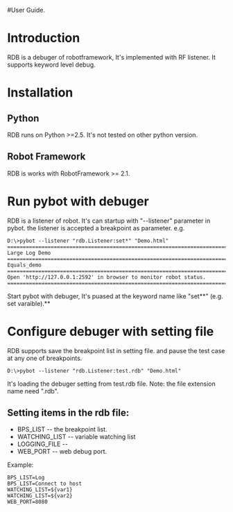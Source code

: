 #User Guide.

# Introduction #
RDB is a debuger of robotframework, It's implemented with RF listener. It supports keyword level debug.

# Installation #
## Python ##
RDB runs on Python >=2.5. It's not tested on other python version.

## Robot Framework ##
RDB is works with RobotFramework >= 2.1.

# Run pybot with debuger #
RDB is a listener of robot. It's can startup with "--listener" parameter in pybot. the listener is accepted a breakpoint as parameter. e.g.

```
D:\>pybot --listener "rdb.Listener:set*" "Demo.html"
==============================================================================
Large Log Demo
==============================================================================
Equals_demo
==============================================================================
Open 'http://127.0.0.1:2592' in browser to monitor robot status.
==============================================================================
```

Start pybot with debuger, It's puased at the keyword name like "set**" (e.g. set varaible).**

# Configure debuger with setting file #
RDB supports save the breakpoint list in setting file. and pause the test case
at any one of breakpoints.

```
D:\>pybot --listener "rdb.Listener:test.rdb" "Demo.html"
```

It's loading the debuger setting from test.rdb file. Note: the file extension name need ".rdb".

## Setting items in the rdb file: ##
  * BPS\_LIST -- the breakpoint list.
  * WATCHING\_LIST -- variable watching list
  * LOGGING\_FILE --
  * WEB\_PORT -- web debug port.

Example:
```
BPS_LIST=Log
BPS_LIST=Connect to host
WATCHING_LIST=${var1}
WATCHING_LIST=${var2}
WEB_PORT=8080
```